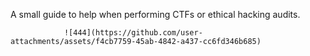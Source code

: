 A small guide to help when performing CTFs or ethical hacking audits.


                ![444](https://github.com/user-attachments/assets/f4cb7759-45ab-4842-a437-cc6fd346b685)

